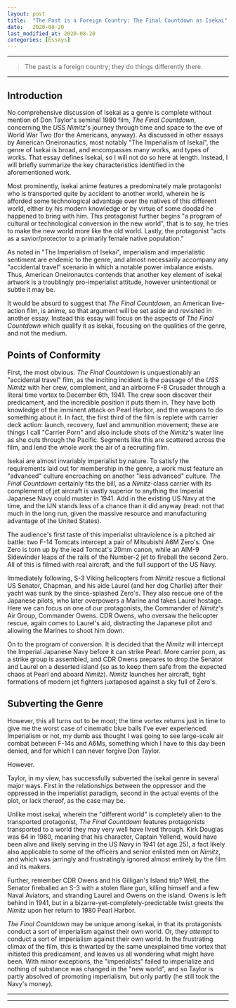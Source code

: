 ```yaml
---
layout: post
title:  "The Past is a Foreign Country: The Final Countdown as Isekai"
date:   2020-08-20
last_modified_at: 2020-08-20
categories: [Essays]
---
```

---

>The past is a foreign country; they do things differently there.

---

## **Introduction**

No comprehensive discussion of Isekai as a genre is complete without mention of Don Taylor&#39;s seminal 1980 film, _The Final Countdown_, concerning the _USS Nimitz_&#39;s journey through time and space to the eve of World War Two (for the Americans, anyway). As discussed in other essays by American Oneironautics, most notably &quot;The Imperialism of Isekai&quot;, the genre of Isekai is broad, and encompasses many works, and types of works. That essay defines Isekai, so I will not do so here at length. Instead, I will briefly summarize the key characteristics identified in the aforementioned work.

Most prominently, isekai anime features a predominately male protagonist who is transported quite by accident to another world, wherein he is afforded some technological advantage over the natives of this different world, either by his modern knowledge or by virtue of some doodad he happened to bring with him. This protagonist further begins &quot;a program of cultural or technological conversion in the new world&quot;, that is to say, he tries to make the new world more like the old world. Lastly, the protagonist &quot;acts as a savior/protector to a primarily female native population.&quot;

As noted in &quot;The Imperialism of Isekai&quot;, imperialism and imperialistic sentiment are endemic to the genre, and almost necessarily accompany any &quot;accidental travel&quot; scenario in which a notable power imbalance exists. Thus, American Oneironautcs contends that another key element of isekai artwork is a troublingly pro-imperialist attitude, however unintentional or subtle it may be.

It would be absurd to suggest that _The Final Countdown_, an American live-action film, is anime, so that argument will be set aside and revisited in another essay. Instead this essay will focus on the aspects of _The Final Countdown_ which qualify it as isekai, focusing on the qualities of the genre, and not the medium.

## **Points of Conformity**

First, the most obvious. _The Final Countdown_ is unquestionably an &quot;accidental travel&quot; film, as the inciting incident is the passage of the _USS Nimitz_ with her crew, complement, and an airborne F-8 Crusader through a literal time vortex to December 6th, 1941. The crew soon discover their predicament, and the incredible position it puts them in. They have both knowledge of the imminent attack on Pearl Harbor, and the weapons to do something about it. In fact, the first third of the film is replete with carrier deck action: launch, recovery, fuel and ammunition movement; these are things I call &quot;Carrier Porn&quot; and also include shots of the _Nimitz_&#39;s water line as she cuts through the Pacific. Segments like this are scattered across the film, and lend the whole work the air of a recruiting film.

Isekai are almost invariably imperialist by nature. To satisfy the requirements laid out for membership in the genre, a work must feature an &quot;advanced&quot; culture encroaching on another &quot;less advanced&quot; culture. _The Final Countdown_ certainly fits the bill, as a _Nimitz_-class carrier with its complement of jet aircraft is vastly superior to anything the Imperial Japanese Navy could muster in 1941. Add in the existing US Navy at the time, and the IJN stands less of a chance than it did anyway (read: not that much in the long run, given the massive resource and manufacturing advantage of the United States).

The audience&#39;s first taste of this imperialist ultraviolence is a pitched air battle: two F-14 Tomcats intercept a pair of Mitsubishi A6M Zero&#39;s. One Zero is torn up by the lead Tomcat&#39;s 20mm canon, while an AIM-9 Sidewinder leaps of the rails of the Number-2 jet to fireball the second Zero. All of this is filmed with real aircraft, and the full support of the US Navy.

Immediately following, S-3 Viking helicopters from _Nimitz_ rescue a fictional US Senator, Chapman, and his aide Laurel (and her dog Charlie) after their yacht was sunk by the since-splashed Zero&#39;s. They also rescue one of the Japanese pilots, who later overpowers a Marine and takes Laurel hostage. Here we can focus on one of our protagonists, the Commander of _Nimitz_&#39;s Air Group, Commander Owens. CDR Owens, who oversaw the helicopter rescue, again comes to Laurel&#39;s aid, distracting the Japanese pilot and allowing the Marines to shoot him down.

On to the program of conversion. It is decided that the _Nimitz_ will intercept the Imperial Japanese Navy before it can strike Pearl. More carrier porn, as a strike group is assembled, and CDR Owens prepares to drop the Senator and Laurel on a deserted island (so as to keep them safe from the expected chaos at Pearl and aboard _Nimitz_). _Nimitz_ launches her aircraft, tight formations of modern jet fighters juxtaposed against a sky full of Zero&#39;s.

## **Subverting the Genre**

However, this all turns out to be moot; the time vortex returns just in time to give me the worst case of cinematic blue balls I&#39;ve ever experienced. Imperialism or not, my dumb ass thought I was going to see large-scale air combat between F-14s and A6Ms, something which I have to this day been denied, and for which I can never forgive Don Taylor.

However.

Taylor, in my view, has successfully subverted the isekai genre in several major ways. First in the relationships between the oppressor and the oppressed in the imperialist paradigm, second in the actual events of the plot, or lack thereof, as the case may be.

Unlike most isekai, wherein the &quot;different world&quot; is completely alien to the transported protagonist, _The Final Countdown_ features protagonists transported to a world they may very well have lived through. Kirk Douglas was 64 in 1980, meaning that his character, Captain Yellend, would have been alive and likely serving in the US Navy in 1941 (at age 25), a fact likely also applicable to some of the officers and senior enlisted men on _Nimitz_, and which was jarringly and frustratingly ignored almost entirely by the film and its makers.

Further, remember CDR Owens and his Gilligan&#39;s Island trip? Well, the Senator fireballed an S-3 with a stolen flare gun, killing himself and a few Naval Aviators, and stranding Laurel and Owens on the island. Owens is left behind in 1941, but in a bizarre-yet-completely-predictable twist greets the _Nimitz_ upon her return to 1980 Pearl Harbor.

_The Final Countdown_ may be unique among isekai, in that its protagonists conduct a sort of imperialism against their own world. Or, they _attempt_ to conduct a sort of imperialism against their own world. In the frustrating climax of the film, this is thwarted by the same unexplained time vortex that initiated this predicament, and leaves us all wondering what might have been. With minor exceptions, the &quot;imperialists&quot; failed to imperialize and nothing of substance was changed in the &quot;new world&quot;, and so Taylor is partly absolved of promoting imperialism, but only partly (he still took the Navy&#39;s money).

---
---